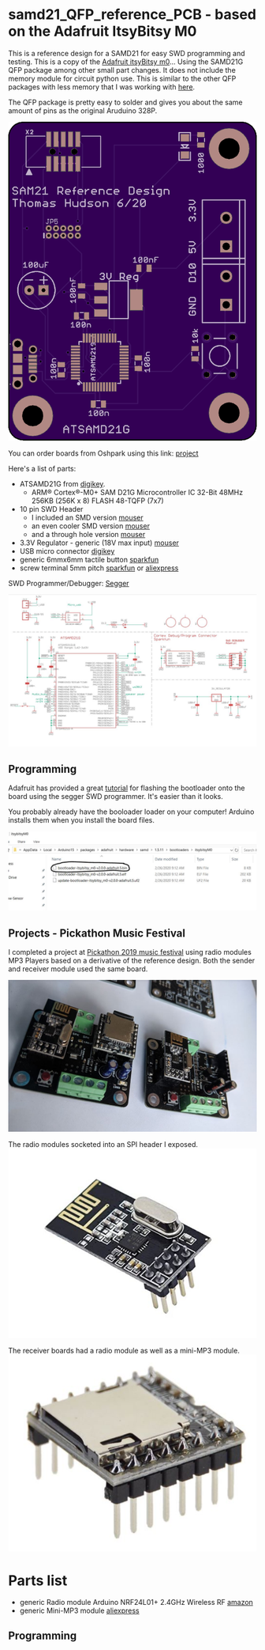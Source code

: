 # samd21_QFP_reference_PCB - based on the Adafruit ItsyBitsy M0

This is a reference design for a SAMD21 for easy SWD programming and testing.  This is a copy of the [Adafruit itsyBitsy m0](https://www.adafruit.com/product/3727)... Using the SAMD21G QFP package among other small part changes. It does not include the memory module for circuit python use. This is similar to the other QFP packages with less memory that I was working with [here](https://github.com/hydronics2/samd21_QFP_reference_PCB).

The QFP package is pretty easy to solder and gives you about the same amount of pins as the original Aruduino 328P.

![](https://github.com/hydronics2/2020-samd21_QFP_Reference/blob/master/pics/PCB_top.png)


You can order boards from Oshpark using this link: [project](https://oshpark.com/shared_projects/W1OeQO5j)

Here's a list of parts:
- ATSAMD21G from [digikey](https://www.digikey.com/product-detail/en/microchip-technology/ATSAMD21G18A-AUT/ATSAMD21G18A-AUTCT-ND/4878879).
  -	ARM® Cortex®-M0+ SAM D21G Microcontroller IC 32-Bit 48MHz 256KB (256K x 8) FLASH 48-TQFP (7x7)
- 10 pin SWD Header
  - I included an SMD version [mouser](https://www.mouser.com/ProductDetail/485-752)
  - an even cooler SMD version [mouser](https://www.mouser.com/ProductDetail/485-4048)
  - and a through hole version [mouser](https://www.mouser.com/ProductDetail/200-SHF10501LDTH)
- 3.3V Regulator - generic (18V max input) [mouser](https://www.mouser.com/ProductDetail/511-LDL1117S50R)
- USB micro connector [digikey](https://www.digikey.com/product-detail/en/amphenol-icc-fci/10118194-0001LF/609-4618-1-ND/2785382)
- generic 6mmx6mm tactile button [sparkfun](https://www.sparkfun.com/products/97)
- screw terminal 5mm pitch [sparkfun](https://www.sparkfun.com/products/8432) or [aliexpress](https://www.aliexpress.com/wholesale?catId=0&initiative_id=SB_20190221221755&SearchText=pcb+screw+terminal)



SWD Programmer/Debugger: [Segger](https://www.digikey.com/product-detail/en/segger-microcontroller-systems/8.08.91-J-LINK-EDU-MINI/899-1061-ND/7387472)

![schematic](https://github.com/hydronics2/2020-samd21_QFP_Reference/blob/master/pics/schematic.JPG)

## Programming

Adafruit has provided a great [tutorial](https://learn.adafruit.com/how-to-program-samd-bootloaders) for flashing the bootloader onto the board using the segger SWD programmer. It's easier than it looks.


You probably already have the booloader loader on your computer! Arduino installs them when you install the board files.


![files](https://github.com/hydronics2/2020-samd21_QFP_Reference/blob/master/pics/bootloaders.JPG)


## Projects - Pickathon Music Festival

I completed a project at [Pickathon 2019 music festival](https://www.instagram.com/p/B0nMJXHBQjl/) using radio modules MP3 Players based on a derivative of the reference design.  Both the sender and receiver module used the same board.

![files](https://github.com/hydronics2/2020-samd21_QFP_Reference/blob/master/pics/sender_and_receiver.JPG)

The radio modules socketed into an SPI header I exposed.
![radio](https://github.com/hydronics2/2020-samd21_QFP_Reference/blob/master/pics/radio_module.JPG)

The receiver boards had a radio module as well as a mini-MP3 module.
![files](https://github.com/hydronics2/2020-samd21_QFP_Reference/blob/master/pics/mini_mp3_module.JPG)


# Parts list
- generic Radio module Arduino NRF24L01+ 2.4GHz Wireless RF [amazon](https://www.amazon.com/gp/product/B07GZ17ZWS/ref=ppx_yo_dt_b_asin_title_o01_s00?ie=UTF8&psc=1)
- generic Mini-MP3 module [aliexpress](https://www.aliexpress.com/item/32787304159.html?spm=a2g0s.9042311.0.0.27424c4dwHyDU7)


## Programming
